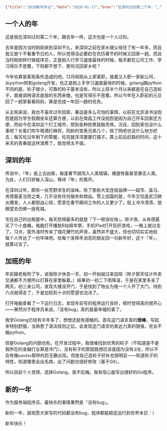 ```json lw-blog-meta
{"title":"2020新年杂记","date":"2020-01-27","brev":"在深圳过的第二个年。","tags":["杂谈"],"path":"blog/2020/200127-新年杂记.md"}
```



## 一个人的年

这是我在深圳过的第二个年，跟去年一样，这次也是一个人过的。

去年是因为当时刚刚来到深圳不久，来深圳之前在家乡跟父母住了有一年多，而且我又是个不看重节日的人，所以觉得没必要赶在农历春节的时候又回家一趟。而且当时刚刚转行做程序员，正是刚入行学习速度最快的时候，每天都在公司工作、学习得乐不思蜀，下班都不想下、更何况回家乡呢？

今年也算是客观条件造成的吧。12月刚刚从上家离职，接着又入职一家新公司，从python转到golang开发，也正是刚上手学习速度最快的时候。golang跟python不同的是，轮子很少，可靠的轮子基本没有，所以上班半个月以来都是在自己造轮子，直接调用语言底层的东西来撸，也是写得乐不思蜀。所以今年在入职前的元旦回了一趟家看看妈妈，算是完成一年回一趟的任务。

从主观来说，我也不喜欢过年回家。春运是多么可怕的事情，以前在北京读书没抱怨是因为学生假期坐车还算方便，以前在南昌工作没抱怨是因为自己开车回家还方便，而如今在深圳这个打工城市，想到各种抢票就脑壳疼。况且，回到家也没什么事吧？长辈们吹牛喝酒打麻将，同龄的堂表兄弟几个，除了网吧也没什么地方好去；每天吃过年剩下的荤腥，吃完就浑浑噩噩打摆子。算上前后赶路的时间，这十来天的青春就这样浪费了，我觉得太不值。

## 深圳的年

传说中，『年』是上古凶兽，每逢春节就闯入人类城镇，捕食牲畜甚至袭击人类。为此，人们只好躲入深山，等待『年』的离开。

在深圳过年，颇有一丝荒野求生的滋味。除了那些大型连锁品牌——超市、盒马、肯德基麦当劳之类，几乎没有任何服务和商品。雪上加霜的是，今年又恰逢武汉肺炎爆发，人人都胆战心惊，愿意在春节期间工作的人又更少了。街上冷冷清清，放眼望去仿佛一座死城。

宅在自己的出租屋中，每天愁得最多的就是『下一顿该吃啥』。除夕夜，从肯德基买了个小食桶，电脑打开播放B站拜年祭，手机IPad打开狂肝游戏，一晚上就过去了。12点，窗外准时传来了烟花爆竹的声音，虽然并不盛大，但也切切实实地给每个人传达了一份年味吧。给每个发拜年消息的朋友回一句新年好，这个『年』，就算过去了。

## 加班的年

年前跟老板吹了牛，说我除夕休息一天、初一开始就过来加班（除夕那天估计外卖交通都不方便所以打算在家里躲着。）结果初一初二下雨降温，于是在家里多呆了两天。初三来公司，发现大楼没开门，于是找到了物业为我一个人开了大门，待到六点就得走了，于是加班到十点的愿望也泡汤了。

打开电脑查看了一下运行日志，发现年前写的程序运行良好，顿时觉得真的很开心——果然对于程序员来说，『没有bug』真的是最幸福的事了。

我学Golang已经有半年多了，想想还挺有感触的。首先这门语言真的**很棒**，写起来特别舒服，当熟悉了语法规则之后，会发现这门语言的表达力真的很强，完全不输python。

但是Golang的问题也有。在开发过程中，我很难找到优秀的轮子（不知道是不是我所在的金融行业算是冷门）。没有轮子的原因我想应该是因为没有`泛型`，所以不会有像`pandas`那样的巨无霸出现。但是自己造轮子好处也很明显——知道轮子的特性，知道哪里会出毛病，出了问题也很好修改（基于Git）。

所以目前个人觉得，选择Golang，我不后悔。我有信心能写出很好的Go程序。

## 新的一年

作为服务端程序员，最快乐的事情果然是『没有bug』。

新的一年，就祝愿大家写的代码都没有bug，程序都能稳定运行到世界末日：）

新年快乐！
